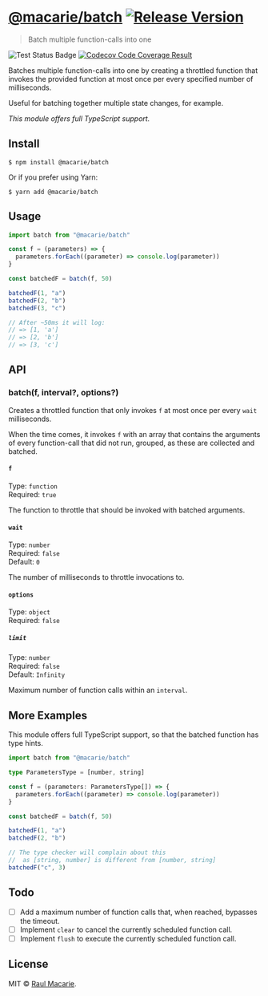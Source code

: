 # [@macarie/batch](https://github.com/macarie/batch) [![Release Version](https://img.shields.io/npm/v/@macarie/batch?label=&color=0080FF)](https://www.npmjs.com/package/@macarie/batch)

> Batch multiple function-calls into one

![Test Status Badge](https://github.com/macarie/batch/workflows/test/badge.svg) [![Codecov Code Coverage Result](https://codecov.io/gh/macarie/batch/branch/main/graph/badge.svg?token=JL1FLLY4Y6)](https://codecov.io/gh/macarie/batch)

Batches multiple function-calls into one by creating a throttled function that invokes the provided function at most once per every specified number of milliseconds.

Useful for batching together multiple state changes, for example.

_This module offers full TypeScript support._

## Install

```console
$ npm install @macarie/batch
```

Or if you prefer using Yarn:

```console
$ yarn add @macarie/batch
```

## Usage

```javascript
import batch from "@macarie/batch"

const f = (parameters) => {
  parameters.forEach((parameter) => console.log(parameter))
}

const batchedF = batch(f, 50)

batchedF(1, "a")
batchedF(2, "b")
batchedF(3, "c")

// After ~50ms it will log:
// => [1, 'a']
// => [2, 'b']
// => [3, 'c']
```

## API

### batch(f, interval?, options?)

Creates a throttled function that only invokes `f` at most once per every `wait` milliseconds.

When the time comes, it invokes `f` with an array that contains the arguments of every function-call that did not run, grouped, as these are collected and batched.

#### `f`

Type: `function`<br>
Required: `true`

The function to throttle that should be invoked with batched arguments.

#### `wait`

Type: `number`<br>
Required: `false`<br>
Default: `0`

The number of milliseconds to throttle invocations to.

#### `options`

Type: `object`<br>
Required: `false`<br>

##### `limit`

Type: `number`<br>
Required: `false`<br>
Default: `Infinity`

Maximum number of function calls within an `interval`.

## More Examples

This module offers full TypeScript support, so that the batched function has type hints.

```typescript
import batch from "@macarie/batch"

type ParametersType = [number, string]

const f = (parameters: ParametersType[]) => {
  parameters.forEach((parameter) => console.log(parameter))
}

const batchedF = batch(f, 50)

batchedF(1, "a")
batchedF(2, "b")

// The type checker will complain about this
//  as [string, number] is different from [number, string]
batchedF("c", 3)
```

## Todo

- [ ] Add a maximum number of function calls that, when reached, bypasses the timeout.
- [ ] Implement `clear` to cancel the currently scheduled function call.
- [ ] Implement `flush` to execute the currently scheduled function call.

## License

MIT © [Raul Macarie](https://macarie.me).
